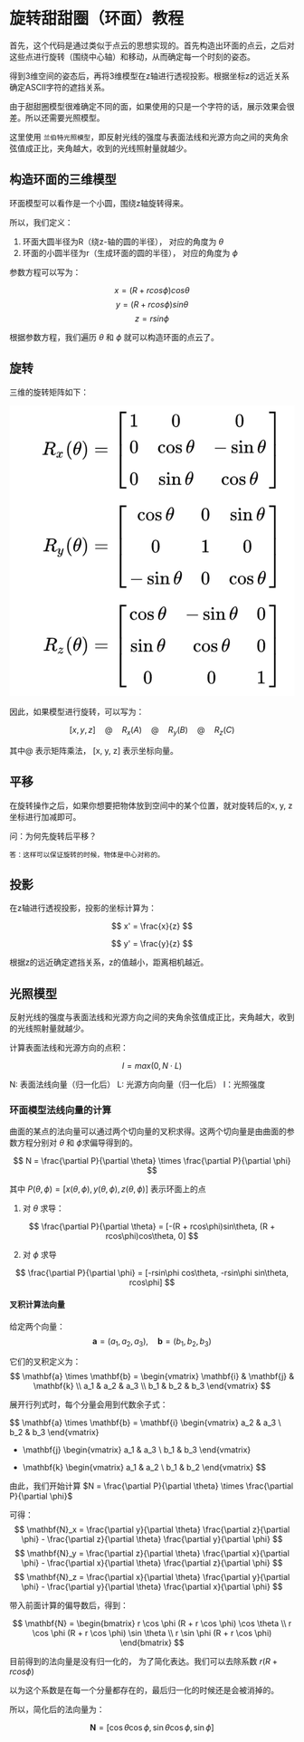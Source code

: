# 旋转甜甜圈（环面）教程

首先，这个代码是通过类似于点云的思想实现的。首先构造出环面的点云，之后对这些点进行旋转（围绕中心轴）和移动，从而确定每一个时刻的姿态。

得到3维空间的姿态后，再将3维模型在z轴进行透视投影。根据坐标z的远近关系确定ASCII字符的遮挡关系。

由于甜甜圈模型很难确定不同的面，如果使用的只是一个字符的话，展示效果会很差。所以还需要光照模型。

这里使用 `兰伯特光照模型`，即反射光线的强度与表面法线和光源方向之间的夹角余弦值成正比，夹角越大，收到的光线照射量就越少。

## 构造环面的三维模型

环面模型可以看作是一个小圆，围绕z轴旋转得来。

所以，我们定义：

1) 环面大圆半径为R（绕z-轴的圆的半径）， 对应的角度为 $\theta$
2) 环面的小圆半径为r（生成环面的圆的半径）， 对应的角度为 $\phi$

参数方程可以写为：

$$
x = (R + rcos\phi)cos\theta
$$
$$
y = (R + rcos\phi)sin\theta
$$
$$
z = rsin\phi
$$

根据参数方程，我们遍历 $\theta$ 和 $\phi$ 就可以构造环面的点云了。

## 旋转

三维的旋转矩阵如下：

![alt text](rotation.png)


因此，如果模型进行旋转，可以写为：

$$
[x, y, z] \quad @ \quad R_x(A) \quad @ \quad R_y(B) \quad @ \quad R_z(C)
$$

其中@ 表示矩阵乘法， [x, y, z] 表示坐标向量。

## 平移

在旋转操作之后，如果你想要把物体放到空间中的某个位置，就对旋转后的x, y, z坐标进行加减即可。

问：为何先旋转后平移？

    答：这样可以保证旋转的时候，物体是中心对称的。

## 投影

在z轴进行透视投影，投影的坐标计算为：

$$
x' = \frac{x}{z}
$$

$$
y' = \frac{y}{z}
$$

根据z的远近确定遮挡关系，z的值越小，距离相机越近。

## 光照模型

反射光线的强度与表面法线和光源方向之间的夹角余弦值成正比，夹角越大，收到的光线照射量就越少。

计算表面法线和光源方向的点积：

$$
I = max(0, N \cdot L)
$$

N: 表面法线向量（归一化后）
L: 光源方向向量（归一化后）
I：光照强度

### 环面模型法线向量的计算

曲面的某点的法向量可以通过两个切向量的叉积求得。这两个切向量是由曲面的参数方程分别对 $\theta$ 和 $\phi$求偏导得到的。

$$
N = \frac{\partial P}{\partial \theta} \times \frac{\partial P}{\partial \phi}
$$

其中 $P(\theta, \phi) = [x(\theta, \phi), y(\theta, \phi), z(\theta, \phi)]$ 表示环面上的点

1) 对 $\theta$ 求导：

$$
\frac{\partial P}{\partial \theta} = [-(R + rcos\phi)sin\theta, (R + rcos\phi)cos\theta, 0]
$$

2) 对 $\phi$ 求导

$$
\frac{\partial P}{\partial \phi} = [-rsin\phi cos\theta, -rsin\phi sin\theta, rcos\phi]
$$

#### 叉积计算法向量

给定两个向量：
$$
\mathbf{a} = (a_1, a_2, a_3), \quad \mathbf{b} = (b_1, b_2, b_3)
$$

它们的叉积定义为：
$$
\mathbf{a} \times \mathbf{b} = \begin{vmatrix}
\mathbf{i} & \mathbf{j} & \mathbf{k} \\
a_1 & a_2 & a_3 \\
b_1 & b_2 & b_3
\end{vmatrix}
$$

展开行列式时，每个分量会用到代数余子式：

$$
\mathbf{a} \times \mathbf{b} =
\mathbf{i} \begin{vmatrix} a_2 & a_3 \\ b_2 & b_3 \end{vmatrix}
- \mathbf{j} \begin{vmatrix} a_1 & a_3 \\ b_1 & b_3 \end{vmatrix}
+ \mathbf{k} \begin{vmatrix} a_1 & a_2 \\ b_1 & b_2 \end{vmatrix}
$$

由此，我们开始计算 $N = \frac{\partial P}{\partial \theta} \times \frac{\partial P}{\partial \phi}$

可得：
$$
\mathbf{N}_x = \frac{\partial y}{\partial \theta} \frac{\partial z}{\partial \phi} - \frac{\partial z}{\partial \theta} \frac{\partial y}{\partial \phi}
$$
$$
\mathbf{N}_y = \frac{\partial z}{\partial \theta} \frac{\partial x}{\partial \phi} - \frac{\partial x}{\partial \theta} \frac{\partial z}{\partial \phi}
$$
$$
\mathbf{N}_z = \frac{\partial x}{\partial \theta} \frac{\partial y}{\partial \phi} - \frac{\partial y}{\partial \theta} \frac{\partial x}{\partial \phi}
$$

带入前面计算的偏导数后，得到：

$$
\mathbf{N} = 
\begin{bmatrix}
r \cos \phi (R + r \cos \phi) \cos \theta \\
r \cos \phi (R + r \cos \phi) \sin \theta \\
r \sin \phi (R + r \cos \phi)
\end{bmatrix}
$$

目前得到的法向量是没有归一化的， 为了简化表达。我们可以去除系数 $r (R + rcos\phi)$

以为这个系数是在每一个分量都存在的，最后归一化的时候还是会被消掉的。

所以，简化后的法向量为：

$$
\mathbf{N} = [\cos\theta \cos\phi, \sin\theta \cos\phi, \sin\phi]
$$